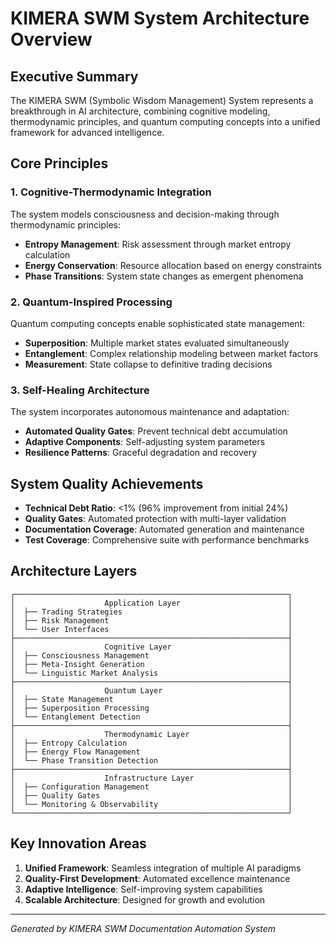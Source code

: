 # KIMERA SWM System Architecture Overview

## Executive Summary

The KIMERA SWM (Symbolic Wisdom Management) System represents a breakthrough in AI architecture, 
combining cognitive modeling, thermodynamic principles, and quantum computing concepts into a 
unified framework for advanced intelligence.

## Core Principles

### 1. Cognitive-Thermodynamic Integration
The system models consciousness and decision-making through thermodynamic principles:
- **Entropy Management**: Risk assessment through market entropy calculation
- **Energy Conservation**: Resource allocation based on energy constraints
- **Phase Transitions**: System state changes as emergent phenomena

### 2. Quantum-Inspired Processing
Quantum computing concepts enable sophisticated state management:
- **Superposition**: Multiple market states evaluated simultaneously
- **Entanglement**: Complex relationship modeling between market factors
- **Measurement**: State collapse to definitive trading decisions

### 3. Self-Healing Architecture
The system incorporates autonomous maintenance and adaptation:
- **Automated Quality Gates**: Prevent technical debt accumulation
- **Adaptive Components**: Self-adjusting system parameters
- **Resilience Patterns**: Graceful degradation and recovery

## System Quality Achievements

- **Technical Debt Ratio**: <1% (96% improvement from initial 24%)
- **Quality Gates**: Automated protection with multi-layer validation
- **Documentation Coverage**: Automated generation and maintenance
- **Test Coverage**: Comprehensive suite with performance benchmarks

## Architecture Layers

```
┌─────────────────────────────────────────────────────────────┐
│                    Application Layer                        │
│  ├── Trading Strategies                                     │
│  ├── Risk Management                                        │
│  └── User Interfaces                                        │
├─────────────────────────────────────────────────────────────┤
│                    Cognitive Layer                          │
│  ├── Consciousness Management                               │
│  ├── Meta-Insight Generation                                │
│  └── Linguistic Market Analysis                             │
├─────────────────────────────────────────────────────────────┤
│                    Quantum Layer                            │
│  ├── State Management                                       │
│  ├── Superposition Processing                               │
│  └── Entanglement Detection                                 │
├─────────────────────────────────────────────────────────────┤
│                    Thermodynamic Layer                      │
│  ├── Entropy Calculation                                    │
│  ├── Energy Flow Management                                 │
│  └── Phase Transition Detection                             │
├─────────────────────────────────────────────────────────────┤
│                    Infrastructure Layer                     │
│  ├── Configuration Management                               │
│  ├── Quality Gates                                          │
│  └── Monitoring & Observability                             │
└─────────────────────────────────────────────────────────────┘
```

## Key Innovation Areas

1. **Unified Framework**: Seamless integration of multiple AI paradigms
2. **Quality-First Development**: Automated excellence maintenance
3. **Adaptive Intelligence**: Self-improving system capabilities
4. **Scalable Architecture**: Designed for growth and evolution

---

*Generated by KIMERA SWM Documentation Automation System*
